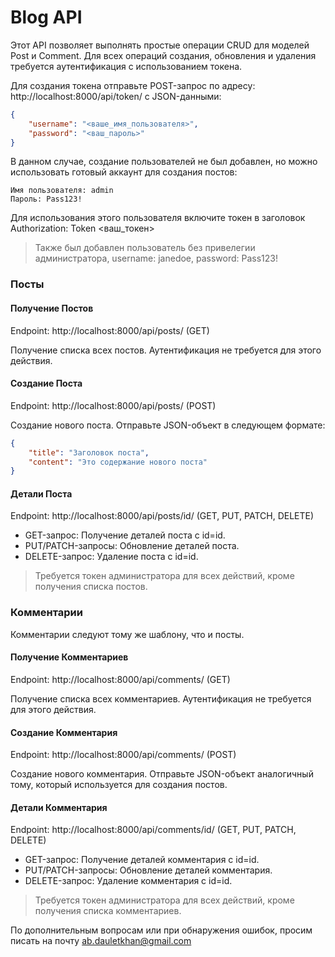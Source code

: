 # Blog API

Этот API позволяет выполнять простые операции CRUD для моделей Post и Comment. Для всех операций создания, обновления и удаления требуется аутентификация с использованием токена.

Для создания токена отправьте POST-запрос по адресу:
http://localhost:8000/api/token/
с JSON-данными:
```json
{
	"username": "<ваше_имя_пользователя>",
	"password": "<ваш_пароль>"
}
```

В данном случае, создание пользователей не был добавлен, но можно использовать готовый аккаунт для создания постов:
```
Имя пользователя: admin
Пароль: Pass123!
```
Для использования этого пользователя включите токен в заголовок Authorization: Token <ваш_токен>

> Также был добавлен пользователь без привелегии администратора, username: janedoe, password: Pass123!

### Посты
#### Получение Постов
Endpoint: http://localhost:8000/api/posts/ (GET)

Получение списка всех постов. Аутентификация не требуется для этого действия.

#### Создание Поста
Endpoint: http://localhost:8000/api/posts/ (POST)

Создание нового поста. Отправьте JSON-объект в следующем формате:
```json
{
	"title": "Заголовок поста",
	"content": "Это содержание нового поста"
}
```

#### Детали Поста
Endpoint: http://localhost:8000/api/posts/id/ (GET, PUT, PATCH, DELETE)

- GET-запрос: Получение деталей поста с id=id.
- PUT/PATCH-запросы: Обновление деталей поста.
- DELETE-запрос: Удаление поста с id=id.
> Требуется токен администратора для всех действий, кроме получения списка постов.

### Комментарии
Комментарии следуют тому же шаблону, что и посты.

#### Получение Комментариев
Endpoint: http://localhost:8000/api/comments/ (GET)

Получение списка всех комментариев. Аутентификация не требуется для этого действия.

#### Создание Комментария
Endpoint: http://localhost:8000/api/comments/ (POST)

Создание нового комментария. Отправьте JSON-объект аналогичный тому, который используется для создания постов.

#### Детали Комментария
Endpoint: http://localhost:8000/api/comments/id/ (GET, PUT, PATCH, DELETE)

- GET-запрос: Получение деталей комментария с id=id.
- PUT/PATCH-запросы: Обновление деталей комментария.
- DELETE-запрос: Удаление комментария с id=id.
> Требуется токен администратора для всех действий, кроме получения списка комментариев.

По дополнительным вопросам или при обнаружения ошибок, просим писать на почту ab.dauletkhan@gmail.com
